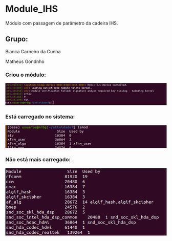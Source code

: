 # Module_IHS
Módulo com passagem de parâmetro da cadeira IHS.

## Grupo:
Bianca Carneiro da Cunha

Matheus Gondnho

### Criou o módulo:

<img src="https://github.com/BiancaCarneiro/Module_IHS/blob/main/criou.jpeg?raw=true" alt="Creation picture">

### Está carregado no sistema:

<img src="https://github.com/BiancaCarneiro/Module_IHS/blob/main/lsmod.jpeg?raw=true" alt="Carregado picture">

### Não está mais carregado:

<img src="https://github.com/BiancaCarneiro/Module_IHS/blob/main/NaoCarregado.png?raw=true" alt="Nao carregado">
